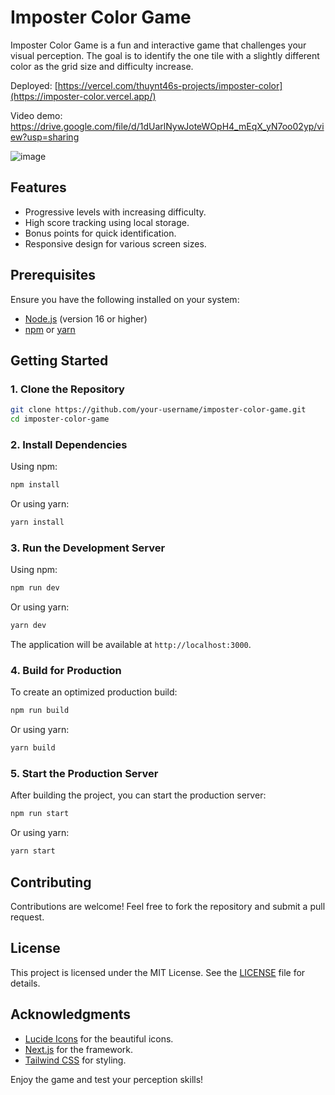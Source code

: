 # Imposter Color Game

Imposter Color Game is a fun and interactive game that challenges your visual perception. The goal is to identify the one tile with a slightly different color as the grid size and difficulty increase.

Deployed: [https://vercel.com/thuynt46s-projects/imposter-color](https://imposter-color.vercel.app/)

Video demo: https://drive.google.com/file/d/1dUarlNywJoteWOpH4_mEqX_yN7oo02yp/view?usp=sharing

![image](https://github.com/user-attachments/assets/bb93d216-451c-4b74-84f0-524d138ec647)

## Features
- Progressive levels with increasing difficulty.
- High score tracking using local storage.
- Bonus points for quick identification.
- Responsive design for various screen sizes.

## Prerequisites
Ensure you have the following installed on your system:
- [Node.js](https://nodejs.org/) (version 16 or higher)
- [npm](https://www.npmjs.com/) or [yarn](https://yarnpkg.com/)

## Getting Started

### 1. Clone the Repository
```bash
git clone https://github.com/your-username/imposter-color-game.git
cd imposter-color-game
```

### 2. Install Dependencies
Using npm:
```bash
npm install
```
Or using yarn:
```bash
yarn install
```

### 3. Run the Development Server
Using npm:
```bash
npm run dev
```
Or using yarn:
```bash
yarn dev
```

The application will be available at `http://localhost:3000`.

### 4. Build for Production
To create an optimized production build:
```bash
npm run build
```
Or using yarn:
```bash
yarn build
```

### 5. Start the Production Server
After building the project, you can start the production server:
```bash
npm run start
```
Or using yarn:
```bash
yarn start
```

## Contributing
Contributions are welcome! Feel free to fork the repository and submit a pull request.

## License
This project is licensed under the MIT License. See the [LICENSE](LICENSE) file for details.

## Acknowledgments
- [Lucide Icons](https://lucide.dev/) for the beautiful icons.
- [Next.js](https://nextjs.org/) for the framework.
- [Tailwind CSS](https://tailwindcss.com/) for styling.

Enjoy the game and test your perception skills!
